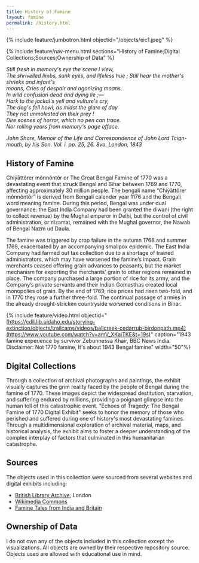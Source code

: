 ```yaml
---
title: History of Famine
layout: famine
permalink: /history.html
---
```

{% include feature/jumbotron.html objectid="/objects/eic1.jpeg" %}

{% include feature/nav-menu.html sections="History of Famine;Digital Collections;Sources;Ownership of Data" %}


*Still fresh in memory's eye the scene I view,<br>
The shrivelled limbs, sunk eyes, and lifeless hue ; Still hear the mother's shrieks and infant's<br>
moans, Cries of despair and agonizing moans.<br>
In wild confusion dead and dying lie ;—<br>
Hark to the jackal's yell and vulture's cry,<br>
The dog's fell howl, as midst the glare of day<br>
They riot unmolested on their prey !<br>
Dire scenes of horror, which no pen can trace.<br>
Nor rolling years from memory's page efface.*<br>

*John Shore, Memoir of the Life and Correspondence of John Lord Tcign- mouth, by his Son. Vol. i. pp. 25, 26. 8vo. London, 1843*

## History of Famine

Chiẏāttôrer mônnôntôr or The Great Bengal Famine of 1770 was a devastating event that struck Bengal and Bihar between 1769 and 1770, affecting approximately 30 million people. The bengali name “Chiẏāttôrer mônnôntôr” is derived from Bengali calender year 1176 and the Bengali word meaning famine. During this period, Bengal was under dual governance: the East India Company had been granted the diwani (the right to collect revenue) by the Mughal emperor in Delhi, but the control of civil administration, or nizamat, remained with the Mughal governor, the Nawab of Bengal Nazm ud Daula. 

The famine was triggered by crop failure in the autumn 1768 and summer 1769, exacerbated by an accompanying smallpox epidemic. The East India Company had farmed out tax collection due to a shortage of trained administrators, which may have worsened the famine’s impact. Grain merchants ceased offering grain advances to peasants, but the market mechanism for exporting the merchants’ grain to other regions remained in place. The company purchased a large portion of rice for its army, and the Company’s private servants and their Indian Gomasthas created local monopolies of grain. By the end of 1769, rice prices had risen two-fold, and in 1770 they rose a further three-fold. The continual passage of armies in the already drought-stricken countryside worsened conditions in Bihar.

{% include feature/video.html objectid="[https://cdil.lib.uidaho.edu/storying-extinction/objects/trailcams/videos/ballcreek-cedarrub-birdonpath.mp4](https://www.youtube.com/watch?v=amV_XKaiTKE&t=19s)" caption="1943 famine experience by survivor Zebunnessa Khair, BBC News India. Disclaimer: Not 1770 famine, It's about 1943 Bengal famine" width="50"%}

## Digital Collections

Through a collection of archival photographs and paintings, the exhibit visually captures the grim reality faced by the people of Bengal during the famine of 1770. These images depict the widespread destitution, starvation, and suffering endured by millions, providing a poignant glimpse into the human toll of this catastrophic event. "Echoes of Tragedy: The Bengal Famine of 1770 Digital Exhibit" seeks to honor the memory of those who perished and suffered during one of history's most devastating famines. Through a multidimensional exploration of archival material, maps, and historical analysis, the exhibit aims to foster a deeper understanding of the complex interplay of factors that culminated in this humanitarian catastrophe.


## Sources

The objects used in this collection were sourced from several websites and digital exhibits including:
* [British Library Archive](https://imagesonline.bl.uk/search/), London
* [Wikimedia Commons](https://commons.wikimedia.org/wiki/Main_Page)
* [Famine Tales from India and Britain](https://faminetales.exeter.ac.uk/collections/show/5)

## Ownership of Data

I do not own any of the objects included in this collection except the visualizations. All objects are owned by their respective repository source. Objects used are allowed with educational use in mind.
